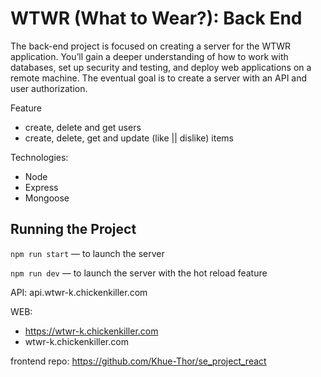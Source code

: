 # WTWR (What to Wear?): Back End
The back-end project is focused on creating a server for the WTWR application. You’ll gain a deeper understanding of how to work with databases, set up security and testing, and deploy web applications on a remote machine. The eventual goal is to create a server with an API and user authorization.

Feature
- create, delete and get users
- create, delete, get and update (like || dislike) items

Technologies:
- Node
- Express
- Mongoose


## Running the Project
`npm run start` — to launch the server 

`npm run dev` — to launch the server with the hot reload feature

API: api.wtwr-k.chickenkiller.com

WEB:
- https://wtwr-k.chickenkiller.com
- wtwr-k.chickenkiller.com

frontend repo:
https://github.com/Khue-Thor/se_project_react
